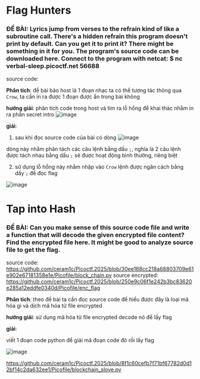 # Flag Hunters

<h3>ĐỀ BÀI: Lyrics jump from verses to the refrain kind of like a subroutine call. There's a hidden refrain this program doesn't print by default. Can you get it to print it? There might be something in it for you. The program's source code can be downloaded here. Connect to the program with netcat: $ nc verbal-sleep.picoctf.net 56688</h3>

source code: 

**Phân tích**: đề bài bảo host là 1 đoạn nhạc ta có thể tương tác thông qua `Crow`, ta cần in ra được 1 đoạn được ẩn trong bài không

**hướng giải**: phân tích code trong host và tìm ra lỗ hổng để khai thác nhằm in ra phần secret intro ![image](https://github.com/user-attachments/assets/fde11af6-f4c2-43ff-9676-e15c03425bb0)

**giải**:

1. sau khi đọc source code của bài có dòng ![image](https://github.com/user-attachments/assets/cc4b8881-36c6-4fba-aa0e-84a5cb782e6d)

dòng này nhằm phân tách các câu lệnh bằng dấu `;`, nghĩa là 2 câu lệnh được tách nhau bằng dấu `;` sẽ được hoạt động bình thường, riêng biệt

2. sử dụng lỗ hổng này nhằm nhập vào `Crow` lệnh được ngăn cách bằng dấy `;` để đọc flag

![image](https://github.com/user-attachments/assets/48984fba-88f8-43ea-b383-0b91e4861399)


# Tap into Hash

<h3>ĐỀ BÀI: Can you make sense of this source code file and write a function that will decode the given encrypted file content? Find the encrypted file here. It might be good to analyze source file to get the flag.</h3>


source code: https://github.com/ceram1c/Picoctf.2025/blob/30ee188cc218a68803709e61e902e67181358e1e/Picofile/block_chain.py
source encrypted: https://github.com/ceram1c/Picoctf.2025/blob/250e9c06f1e242b3bc83620e285a12eddfe0340d/Picofile/enc_flag

**Phân tích**: theo đề bài ta cần đọc source code để hiểu được đây là loại mã hóa gì và dịch mã hóa từ file encrypted

**hướng giải**: sử dụng mã hóa từ file encrypted decode nó để lấy flag

**giải**:

viết 1 đoạn code python để giải mã đoạn code đó rồi lấy flag

![image](https://github.com/user-attachments/assets/97b25312-ddce-4d20-bc01-d8e36d64354e)


https://github.com/ceram1c/Picoctf.2025/blob/8f1c60cefb7f71bf67782d0d12bf14c2da632ee1/Picofile/blockchain_slove.py
